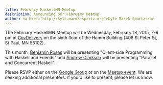 ```yaml
---
title: February HaskellMN Meetup
description: Announcing our February Meetup
author: <a href="http://kyle.marek-spartz.org">Kyle Marek-Spartz</a>
---
```


The February HaskellMN Meetup will be Wednesday, February 18,
2015, 7-9 pm at [GovDelivery](http://www.govdelivery.com/) on the
sixth floor of the Hamm Building (408 St Peter St, St Paul, MN 55102).

This month, [Benjamin Rosas](http://sudo-science.com/) will be presenting "Client-side Programming with Haskell and Friends" and [Andrew
Clarkson](https://www.github.com/bitborn) will be presenting "Parallel and Concurrent Haskell".

Please RSVP either on the
[Google Group](https://groups.google.com/forum/#!forum/haskellmn)
or on the
[Meetup event](http://www.meetup.com/HaskellMN/events/219379203/).
 We are seeking additional presenters. If you'd like to present, please let us know.
